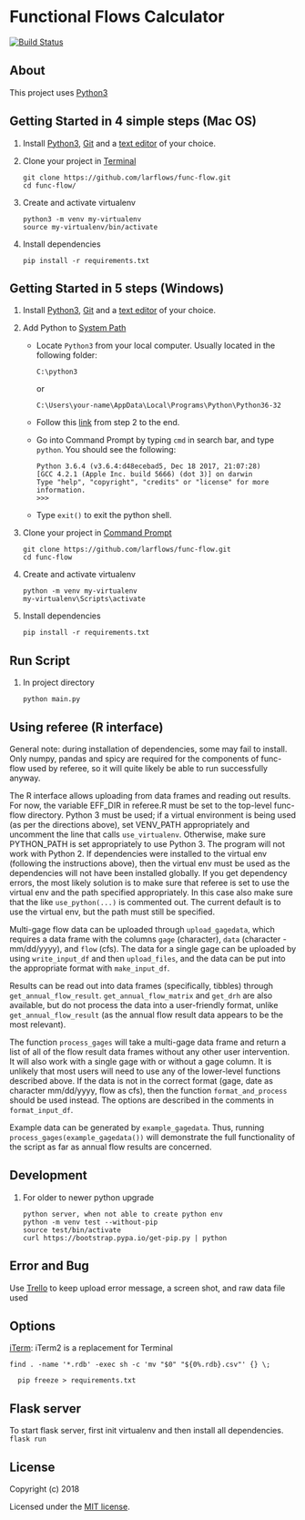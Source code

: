 # Functional Flows Calculator

[![Build Status](https://travis-ci.org/leogoesger/func-flow.svg?branch=master)](https://travis-ci.org/leogoesger/func-flow)

## About

This project uses [Python3](https://www.python.org/)

## Getting Started in 4 simple steps (Mac OS)

1. Install [Python3](https://www.python.org/downloads/), [Git](https://git-scm.com/download/) and a [text editor](https://www.sublimetext.com/3) of your choice.
2. Clone your project in [Terminal](http://www.informit.com/blogs/blog.aspx?uk=The-10-Most-Important-Linux-Commands)

   ```
   git clone https://github.com/larflows/func-flow.git
   cd func-flow/
   ```

3. Create and activate virtualenv

   ```
   python3 -m venv my-virtualenv
   source my-virtualenv/bin/activate
   ```

4. Install dependencies
   ```
   pip install -r requirements.txt
   ```

## Getting Started in 5 steps (Windows)

1. Install [Python3](https://www.python.org/downloads/), [Git](https://git-scm.com/download/win) and a [text editor](https://www.sublimetext.com/3) of your choice.
2. Add Python to [System Path](https://www.pythoncentral.io/add-python-to-path-python-is-not-recognized-as-an-internal-or-external-command/)

   - Locate `Python3` from your local computer. Usually located in the following folder:

     ```
     C:\python3
     ```

     or

     ```
     C:\Users\your-name\AppData\Local\Programs\Python\Python36-32
     ```

   - Follow this [link](https://www.pythoncentral.io/add-python-to-path-python-is-not-recognized-as-an-internal-or-external-command/) from step 2 to the end.
   - Go into Command Prompt by typing `cmd` in search bar, and type `python`. You should see the following:

     ```
     Python 3.6.4 (v3.6.4:d48ecebad5, Dec 18 2017, 21:07:28)
     [GCC 4.2.1 (Apple Inc. build 5666) (dot 3)] on darwin
     Type "help", "copyright", "credits" or "license" for more information.
     >>>
     ```

   - Type `exit()` to exit the python shell.

3. Clone your project in [Command Prompt](http://www.informit.com/blogs/blog.aspx?uk=The-10-Most-Important-Linux-Commands)

   ```
   git clone https://github.com/larflows/func-flow.git
   cd func-flow
   ```

4. Create and activate virtualenv

   ```
   python -m venv my-virtualenv
   my-virtualenv\Scripts\activate
   ```

5. Install dependencies

   ```
   pip install -r requirements.txt
   ```

## Run Script

1. In project directory

   ```
   python main.py
   ```

## Using referee (R interface)

General note: during installation of dependencies, some may fail to install.  Only numpy, pandas and spicy
are required for the components of func-flow used by referee, so it will quite likely be able to run successfully
anyway.

The R interface allows uploading from data frames and reading out results.  For now, the variable EFF_DIR in referee.R must be
set to the top-level func-flow directory.  Python 3 must be used; if a virtual environment is being used (as per
the directions above),
set VENV_PATH appropriately and uncomment the line that calls `use_virtualenv`.  Otherwise, make sure
PYTHON_PATH is set appropriately to use Python 3.  The program will not work with Python 2.  If dependencies
were installed to the virtual env (following the instructions above), then the virtual env must be used as
the dependencies will not have been installed globally.  If you get dependency errors, the most likely
solution is to make sure that referee is set to use the virtual env and the path specified appropriately.  In
this case also make sure that the like `use_python(...)` is commented out.  The current default is to use
the virtual env, but the path must still be specified.

Multi-gage flow data can be uploaded through `upload_gagedata`, which requires a data frame with the columns `gage` (character),
`data` (character - mm/dd/yyyy), and `flow` (cfs).  The data for a single gage can be uploaded by using `write_input_df` and then
`upload_files`, and the data can be put into the appropriate format with `make_input_df`.

Results can be read out into data frames (specifically, tibbles) through `get_annual_flow_result`.  `get_annual_flow_matrix` and
`get_drh` are also available, but do not process the data into a user-friendly format, unlike `get_annual_flow_result` (as
the annual flow result data appears to be the most relevant).

The function `process_gages` will take a multi-gage data frame and return a list of all of the flow result data frames without
any other user intervention.  It will also work with a single gage with or without a gage column.  It is unlikely that most users will need to use any of the lower-level functions described above.  If the data is not in the correct format (gage, date as character mm/dd/yyyy, flow as cfs), then
the function `format_and_process` should be used instead.  The options are described in the comments in
`format_input_df`.

Example data can be generated by `example_gagedata`.  Thus, running `process_gages(example_gagedata())` will demonstrate the
full functionality of the script as far as annual flow results are concerned.

## Development

1. For older to newer python upgrade

   ```
   python server, when not able to create python env
   python -m venv test --without-pip
   source test/bin/activate
   curl https://bootstrap.pypa.io/get-pip.py | python
   ```

## Error and Bug

Use [Trello](https://trello.com/funcflow) to keep upload error message, a screen shot, and raw data file used

## Options

[iTerm](https://www.iterm2.com/): iTerm2 is a replacement for Terminal

```
find . -name '*.rdb' -exec sh -c 'mv "$0" "${0%.rdb}.csv"' {} \;

  pip freeze > requirements.txt
```

## Flask server

To start flask server, first init virtualenv and then install all dependencies. `flask run`

## License

Copyright (c) 2018

Licensed under the [MIT license](LICENSE).
